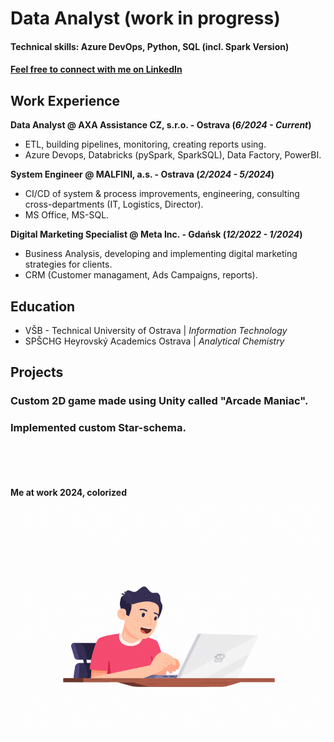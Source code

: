 # Data Analyst (work in progress)

#### Technical skills: Azure DevOps, Python, SQL (incl. Spark Version) 
#### [Feel free to connect with me on LinkedIn](https://www.linkedin.com/in/rene-gregory)

## Work Experience
**Data Analyst @ AXA Assistance CZ, s.r.o. - Ostrava (_6/2024 - Current_)**
- ETL, building pipelines, monitoring, creating reports using.
- Azure Devops, Databricks (pySpark, SparkSQL), Data Factory, PowerBI.    

**System Engineer @ MALFINI, a.s. - Ostrava (_2/2024 - 5/2024_)**
- CI/CD of system & process improvements, engineering, consulting cross-departments (IT, Logistics, Director).
- MS Office, MS-SQL.
  
**Digital Marketing Specialist @ Meta Inc. - Gdańsk (_12/2022 - 1/2024_)**
- Business Analysis, developing and implementing digital marketing strategies for clients.
- CRM (Customer managament, Ads Campaigns, reports).

## Education
- VŠB - Technical University of Ostrava | _Information Technology_
- SPŠCHG Heyrovský Academics Ostrava | _Analytical Chemistry_

## Projects

### Custom 2D game made using Unity called "Arcade Maniac".

### Implemented custom Star-schema.
<br><br>
<br><br>
**Me at work 2024, colorized**
![Me at work, colorized](/assets/img/y.gif)
